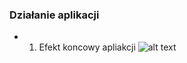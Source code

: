 ### Działanie aplikacji

*   1. Efekt koncowy apliakcji
![alt text](https://git.e-science.pl/kbabik235030/java/raw/Sources/Lab13/img/1.jpg)

